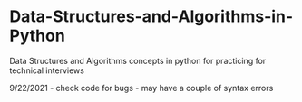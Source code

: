 # Data-Structures-and-Algorithms-in-Python
Data Structures and Algorithms concepts in python for practicing for technical interviews

9/22/2021 - check code for bugs - may have a couple of syntax errors
